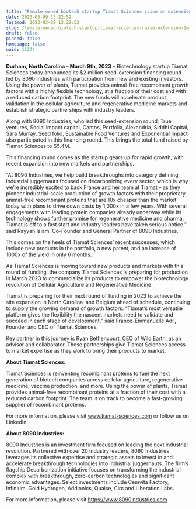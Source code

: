 ```yaml
---
title: "Female-owned biotech startup Tiamat Sciences raise an extension of $2M to accelerate product validation and strategic partnerships"
date: 2023-03-09 13:22:52
lastmod: 2023-03-09 13:22:52
slug: /female-owned-biotech-startup-tiamat-sciences-raise-extension-2m-accelerate-product
draft: false
pinned: false
homepage: false
uuid: 11274
---
```

<p><strong>Durham, North Carolina – March 9th, 2023</strong> – Biotechnology startup Tiamat Sciences today announced its $2 million seed-extension financing round led by 8090 Industries with participation from new and existing investors. Using the power of plants, Tiamat provides animal-free recombinant growth factors with a highly flexible technology, at a fraction of their cost and with a reduced carbon footprint. The new funds will accelerate product validation in the cellular agriculture and regenerative medicine markets and establish strategic partnerships with industry leaders.</p>
<p>Along with 8090 Industries, who led this seed-extension round, True ventures, Social impact capital, Cantos, Portfolia, Alexandria, Siddhi Capital, Sara Murray, Seed folio, Sustainable Food Ventures and Exponential Impact also participated in this financing round. This brings the total fund raised by Tiamat Sciences to $5.4M.</p>
<p>This financing round comes as the startup gears up for rapid growth, with recent expansion into new markets and partnerships.</p>
<p>“At 8090 Industries, we help build breakthroughs into category defining industrial juggernauts focused on decarbonizing every sector, which is why we’re incredibly excited to back France and her team at Tiamat – as they pioneer industrial-scale production of growth factors with their proprietary animal-free recombinant proteins that are 10x cheaper than the market today with plans to drive down costs by 1,000x in a few years. With several engagements with leading protein companies already underway while its technology shows further promise for regenerative medicine and pharma, Tiamat is off to a fast start and industry leaders have taken serious notice.” said Rayyan Islam, Co-Founder and General Partner of 8090 Industries.</p>
<p>This comes on the heels of Tiamat Sciences’ recent successes, which include new products in the portfolio, a new patent, and an increase of 1000x of the yield in only 6 months.</p>
<p>As Tiamat Sciences is moving toward new products and markets with this round of funding, the company Tiamat Sciences is preparing for production in March 2023 to commercialize its products to empower the biotechnology revolution of Cellular Agriculture and Regenerative Medicine.</p>
<p>Tiamat is preparing for their next round of funding in 2023 to achieve the site expansion in North Carolina  and Belgium ahead of schedule, continuing to supply the growing demand of growth factors. “Tiamat’s most versatile platform gives the flexibility the nascent markets need to validate and succeed in each stage of development.” said France-Emmanuelle Adil, Founder and CEO of Tiamat Sciences.</p>
<p>Key partner in this journey is Ryan Bethencourt, CEO of Wild Earth, as an advisor and collaborator. These partnerships give Tiamat Sciences access to market expertise as they work to bring their products to market.</p>
<p><strong>About Tiamat Sciences:</strong></p>
<p>Tiamat Sciences is reinventing recombinant proteins to fuel the next generation of biotech companies across cellular agriculture, regenerative medicine, vaccine production, and more. Using the power of plants, Tiamat provides animal-free recombinant proteins at a fraction of their cost with a reduced carbon footprint. The team is on track to become a fast-growing supplier of recombinant proteins.</p>
<p>For more information, please visit <a href="http://www.tiamat-sciences.com">www.tiamat-sciences.com</a> or follow us on LinkedIn.</p>
<p><strong>About 8090 Industries:</strong></p>
<p>8090 Industries is an investment firm focused on leading the next industrial revolution. Partnered with over 20 industry leaders, 8090 Industries leverages its collective expertise and strategic assets to invest in and accelerate breakthrough technologies into industrial juggernauts. The firm’s flagship Decarbonization initiative focuses on transforming the industrial complex with breakthrough, zero-carbon technologies and significant economic advantages. Select investments include Cemvita Factory, Infinium, Gold Hydrogen, Addionics, Quaise, Circ and Liberation Labs.</p>
<p>For more information, please visit <a href="https://www.8090industries.com">https://www.8090industries.com</a></p>
